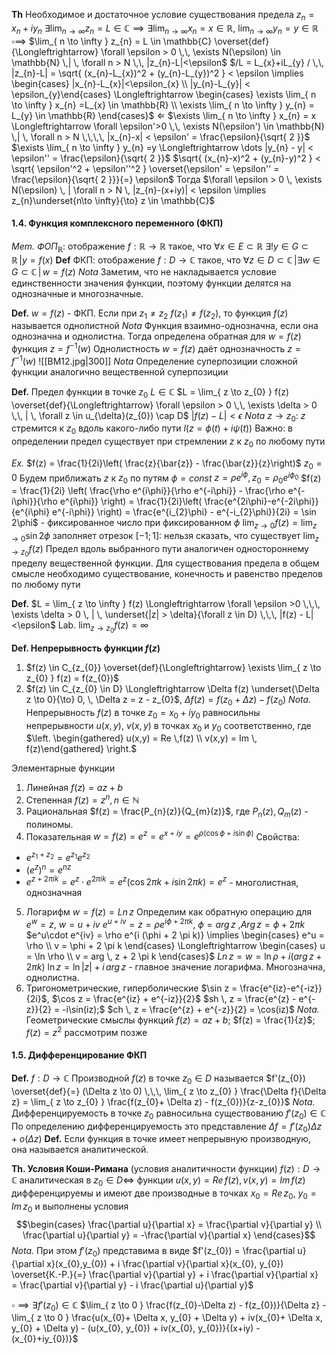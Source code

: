 **Th** Необходимое и достаточное условие существования предела
$z_{n} = x_{n}+iy_{n}$
$\exists \lim_{ n \to \infty } z_{n} = L \in \mathbb{C} \implies \exists \lim_{ n \to \infty } x_{n} = x \in \mathbb{R}$, $\lim_{ n \to \infty } y_{n} = y \in \mathbb{R}$
$\square \implies$
$\lim_{ n \to \infty } z_{n} = L \in \mathbb{C} \overset{def}{\Longleftrightarrow} \forall \epsilon > 0 \,\, \exists N(\epsilon) \in \mathbb{N} \,| \, \forall n > N \,\, |z_{n}-L|<\epsilon$
$/L = L_{x}+iL_{y} / \,\, |z_{n}-L| = \sqrt{ (x_{n}-L_{x})^2 + (y_{n}-L_{y})^2 } < \epsilon \implies \begin{cases} |x_{n}-L_{x}|<\epsilon_{x} \\ |y_{n}-L_{y}| < \epsilon_{y}\end{cases} \Longleftrightarrow \begin{cases} \exists \lim_{ n \to \infty } x_{n} =L_{x} \in \mathbb{R} \\ \exists \lim_{ n \to \infty } y_{n} = L_{y} \in \mathbb{R} \end{cases}$
$\Longleftarrow$
$\exists \lim_{ n \to \infty } x_{n} = x \Longleftrightarrow \forall \epsilon'>0 \,\, \exists N(\epsilon') \in \mathbb{N} \,| \, \forall n > N \,\,\,\, |x_{n}-x| < \epsilon' = \frac{\epsilon}{\sqrt{ 2 }}$
$\exists \lim_{ n \to \infty } y_{n} =y \Longleftrightarrow \dots |y_{n} - y| < \epsilon'' = \frac{\epsilon}{\sqrt{ 2 }}$
$\sqrt{ (x_{n}-x)^2 + (y_{n}-y)^2 } < \sqrt{ \epsilon'^2 + \epsilon''^2 } \overset{\epsilon' = \epsilon'' = \frac{\epsilon}{\sqrt{ 2 }}}{=} \epsilon$
Тогда $\forall \epsilon > 0 \, \exists N(\epsilon) \, | \forall n > N \, |z_{n}-(x+iy)| < \epsilon \implies z_{n}\underset{n\to \infty}{\to} z \in \mathbb{C}$
#### 1.4. Функция комплексного переменного (ФКП) 
*Mem.* $ФОП_\mathbb{R}$: отображение $f: \mathbb{R} \to \mathbb{R}$ такое, что $\forall x \in E \subset \mathbb{R}$ $\exists ! y \in G \subset \mathbb{R} \, | y = f(x)$
**Def** ФКП: отображение $f: D \to \mathbb{C}$ такое, что $\forall z \in D \subset \mathbb{C} \, | \exists w \in G \subset \mathbb{C} \, | \, w = f(z)$
*Nota* Заметим, что не накладывается условие единственности значения функции, поэтому функции делятся на однозначные и многозначные.

**Def.** $w = f(z)$ - ФКП. Если при $z_{1}\neq z_{2}$ $f(z_{1}) \neq f(z_{2})$, то функция $f(z)$ называется однолистной
*Nota* Функция взаимно-однозначна, если она однозначна и однолистна. Тогда определена обратная для $w = f(z)$ функция $z = f^{-1}(w)$
Однолистность $w = f(z)$ даёт однозначность $z = f^{-1}(w)$ 
![[ВМ12.jpg|300]]
*Nota* Определение суперпозиции сложной функции аналогично вещественной суперпозиции

**Def.** Предел функции в точке $z_{0}$
$L \in \mathbb{C}$
$L = \lim_{ z \to z_{0} } f(z) \overset{def}{\Longleftrightarrow} \forall \epsilon > 0 \,\, \exists \delta > 0 \,\, | \, \forall z \in u_{\delta}(z_{0}) \cap D$  $|f(z)-L|<\epsilon$
*Nota* $z \to z_{0}$: $z$ стремится к $z_{0}$ вдоль какого-либо пути $l(z=\phi(t)+i\psi(t))$
Важно: в определении предел существует при стремлении $z$ к $z_{0}$ по любому пути

*Ex.* $f(z) = \frac{1}{2i}\left( \frac{z}{\bar{z}} - \frac{\bar{z}}{z}\right)$   $z_{0} = 0$
Будем приближать $z$ к $z_{0}$ по путям $\phi = const$ $z = \rho e^{i\phi}, z_{0} = \rho_{0}e^{i\phi_{0}}$
$f(z) = \frac{1}{2i} \left( \frac{\rho e^{i\phi}}{\rho e^{-i\phi}}  - \frac{\rho e^{-i\phi}}{\rho e^{i\phi}} \right) = \frac{1}{2i}\left( \frac{e^{2i\phi}-e^{-2i\phi}}{e^{i\phi} e^{-i\phi}} \right) = \frac{e^{i_{2}\phi} - e^{-i_{2}\phi}}{2i} = \sin 2\phi$ - фиксированное число при фиксированном $\phi$
$\lim_{ z \to 0 } f(z) = \lim_{ z \to 0 } \sin 2\phi$ заполняет отрезок $[-1;1]$: нельзя сказать, что существует $\lim_{ z \to z_{0} } f(z)$
Предел вдоль выбранного пути аналогичен одностороннему пределу вещественной функции. Для существования предела в общем смысле необходимо существование, конечность и равенство пределов по любому пути

**Def.** $L = \lim_{ z \to \infty } f(z) \Longleftrightarrow \forall \epsilon >0 \,\,\, \exists \delta > 0 \, | \, \underset{|z| > \delta}{\forall z \in D} \,\,\, |f(z) - L| <\epsilon$
Lab. $\lim_{ z \to z_{0} } f(z) = \infty$

**Def. Непрерывность функции $f(z)$** 
1) $f(z) \in C_{z_{0}} \overset{def}{\Longleftrightarrow} \exists \lim_{ z \to z_{0} } f(z) = f(z_{0})$
2) $f(z) \in C_{z_{0} \in D} \Longleftrightarrow \Delta f(z) \underset{\Delta z \to 0}{\to} 0, \, \Delta z = z - z_{0}$, $\Delta f(z) = f(z_{0} + \Delta z) - f(z_{0})$
*Nota*. Непрерывность $f(z)$ в точке $z_{0} = x_{0} + iy_{0}$ равносильны непрерывности $u(x,y)$, $v(x, y)$ в точках $x_{0}$ и $y_{0}$ соответственно, где $\left. \begin{gathered} u(x,y) = Re \,f(z) \\ v(x,y) = Im \, f(z)\end{gathered} \right.$

Элементарные функции
1. Линейная $f(z) = az + b$
2. Степенная $f(z) = z^n, n \in \mathbb{N}$
3. Рациональная $f(z) = \frac{P_{n}(z)}{Q_{m}(z)}$, где $P_{n}(z), \, Q_{m}(z)$ - полиномы.
4. Показательная $w = f(z) = e^z = e^{x+iy} = e^{\rho(\cos \phi + i \sin \phi)}$
Свойства:
- $e^{z_{1} + z_{2}} = e^{z_{1}}e^{z_{2}}$
- $(e^z)^n=e^{nz}$
- $e^{z+2\pi ik} = e^{z} \cdot e^{2\pi ik} = e^{z}(\cos 2 \pi k + i \sin 2\pi k) = e^{z}$ - многолистная, однозначная
5. Логарифм $w=f(z) = Ln \,z$
	Определим как обратную операцию для $e^{w} = z$, $w = u + iv$
	$e^{u+iv}=z = \rho e^{i\phi + 2\pi k}$, $\phi = arg \,z$ ,$Arg \, z = \phi + 2\pi k$
	$e^u\cdot e^{iv} = \rho e^{i (\phi + 2 \pi k)} \implies \begin{cases} e^u = \rho \\ v = \phi + 2 \pi k \end{cases} \Longleftrightarrow \begin{cases} u = \ln \rho \\ v = arg \, z + 2 \pi k \end{cases}$
	$Ln \, z = w = \ln \rho + i(arg \, z + 2\pi k)$
	$\ln z = \ln |z| + i \,arg \, z$ - главное значение логарифма.
	Многозначна, однолистна.
6. Тригонометрические, гиперболические
	$\sin z = \frac{e^{iz}-e^{-iz}}{2i}$, $\cos z = \frac{e^{iz} + e^{-iz}}{2}$
	$sh \, z =  \frac{e^{z} - e^{-z}}{2} = -i\sin(iz);$ $ch \, z  =  \frac{e^{z} + e^{-z}}{2} = \cos(iz)$
	*Nota.* Геометрические смыслы функций $f(z) = az + b$; $f(z) = \frac{1}{z}$; $f(z) = z^2$ рассмотрим позже

#### 1.5. Дифференцирование ФКП
**Def.** $f : D \to \mathbb{C}$ Производной $f(z)$ в точке $z_{0} \in D$ называется $f'(z_{0}) \overset{def}{=} (\Delta z \to 0) \,\,\, \lim_{ z \to z_{0} } \frac{\Delta f}{\Delta z} = \lim_{ z \to z_{0} } \frac{f(z_{0}+ \Delta z) - f(z_{0})}{z-z_{0}}$
*Nota.* Дифференцируемость в точке $z_{0}$ равносильна существованию $f'(z_{0}) \in \mathbb{C}$
По определению дифференцируемость это представление $\Delta f = f'(z_{0})\Delta z + o(\Delta z)$
**Def.** Если функция в точке имеет непрерывную производную, она называется аналитической.

**Th. Условия Коши-Римана** (условия аналитичности функции)
$f(z) : D \to \mathbb{C}$ аналитическая в $z_{0} \in D \Longleftrightarrow$ функции $u(x,y) = Re \, f(z), \, v(x,y) = Im\, f(z)$ дифференцируемы и имеют две производные в точках $x_{0} = Re \, z_{0}$, $y_{0} = Im \, z_{0}$ и выполнены условия
$$\begin{cases} \frac{\partial u}{\partial x} = \frac{\partial v}{\partial y} \\ \frac{\partial u}{\partial y} = -\frac{\partial v}{\partial x} \end{cases}$$
*Nota.* При этом $f'(z_{0})$ представима в виде $f'(z_{0}) = \frac{\partial u}{\partial x}(x_{0},y_{0}) + i \frac{\partial v}{\partial x}(x_{0}, y_{0}) \overset{К.-Р.}{=} \frac{\partial v}{\partial y} + i \frac{\partial v}{\partial x} = \frac{\partial v}{\partial y} - i \frac{\partial u}{\partial y}$

$\square \implies \exists f'(z_{0}) \in \mathbb{C}$
$\lim_{ z \to 0 } \frac{f(z_{0}-\Delta z) - f(z_{0})}{\Delta z} - \lim_{ z \to 0 } \frac{u(x_{0}+ \Delta x, y_{0} + \Delta y) + iv(x_{0}+ \Delta x, y_{0} + \Delta y) - (u(x_{0}, y_{0}) + iv(x_{0}, y_{0})}{(x+iy) - (x_{0}+iy_{0})}$
